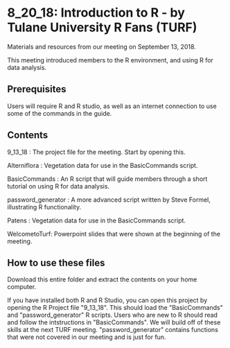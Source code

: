 # 8_20_18: Introduction to R - by Tulane University R Fans (TURF)

Materials and resources from our meeting on September 13, 2018. 

This meeting introduced members to the R environment, and using R for data analysis.

## Prerequisites

Users will require R and R studio, as well as an internet connection to use some of the commands in the guide.

## Contents

9_13_18 : The project file for the meeting. Start by opening this.

Alterniflora : Vegetation data for use in the BasicCommands script.

BasicCommands : An R script that will guide members through a short tutorial on using R for data analysis.

password_generator : A more advanced script written by Steve Formel, illustrating R functionality.

Patens : Vegetation data for use in the BasicCommands script.

WelcometoTurf: Powerpoint slides that were shown at the beginning of the meeting.

## How to use these files

Download this entire folder and extract the contents on your home computer.

If you have installed both R and R Studio, you can open this project by opening the R Project file "9_13_18". This should load the "BasicCommands" and "password_generator" R scripts. Users who are new to R should read and follow the intstructions in "BasicCommands". We will build off of these skills at the next TURF meeting. "password_generator" contains functions that were not covered in our meeting and is just for fun. 
